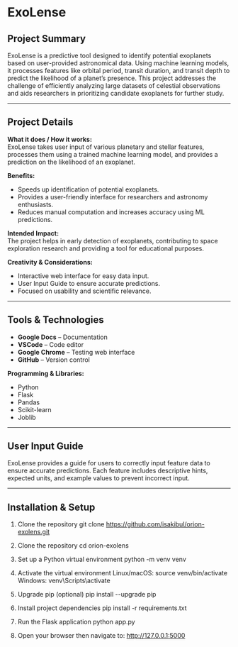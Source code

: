 # ExoLense

## Project Summary
ExoLense is a predictive tool designed to identify potential exoplanets based on user-provided astronomical data. Using machine learning models, it processes features like orbital period, transit duration, and transit depth to predict the likelihood of a planet’s presence. This project addresses the challenge of efficiently analyzing large datasets of celestial observations and aids researchers in prioritizing candidate exoplanets for further study.

---

## Project Details
**What it does / How it works:**  
ExoLense takes user input of various planetary and stellar features, processes them using a trained machine learning model, and provides a prediction on the likelihood of an exoplanet.  

**Benefits:**  
- Speeds up identification of potential exoplanets.  
- Provides a user-friendly interface for researchers and astronomy enthusiasts.  
- Reduces manual computation and increases accuracy using ML predictions.  

**Intended Impact:**  
The project helps in early detection of exoplanets, contributing to space exploration research and providing a tool for educational purposes.

**Creativity & Considerations:**  
- Interactive web interface for easy data input.  
- User Input Guide to ensure accurate predictions.  
- Focused on usability and scientific relevance.  

---

## Tools & Technologies
- **Google Docs** – Documentation  
- **VSCode** – Code editor  
- **Google Chrome** – Testing web interface  
- **GitHub** – Version control  

**Programming & Libraries:**  
- Python  
- Flask  
- Pandas  
- Scikit-learn  
- Joblib  

---


## User Input Guide
ExoLense provides a guide for users to correctly input feature data to ensure accurate predictions. Each feature includes descriptive hints, expected units, and example values to prevent incorrect input.

---

## Installation & Setup

1. Clone the repository
git clone https://github.com/isakibul/orion-exolens.git

2. Clone the repository
cd orion-exolens

3. Set up a Python virtual environment
python -m venv venv

4. Activate the virtual environment
Linux/macOS: source venv/bin/activate
Windows: venv\Scripts\activate

5. Upgrade pip (optional)
pip install --upgrade pip

6. Install project dependencies
pip install -r requirements.txt

7. Run the Flask application
python app.py

8. Open your browser then navigate to: http://127.0.0.1:5000

